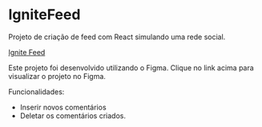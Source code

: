 # IgniteFeed

Projeto de criação de feed com React simulando uma rede social.

[Ignite Feed](https://www.figma.com/file/TFTcYvRBjrKurjyMaUjrFH/Ignite-Feed-(Community)?type=design&node-id=0%3A1&mode=design&t=FE3xnER9uBCgpKZn-1)

Este projeto foi desenvolvido utilizando o Figma. Clique no link acima para visualizar o projeto no Figma.

Funcionalidades:
 - Inserir novos comentários
 - Deletar os comentários criados.
